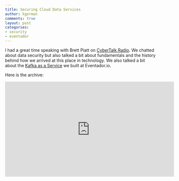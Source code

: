 ```yaml
---
title: Securing Cloud Data Services
author: kgorman
comments: true
layout: post
categories:
- security
- eventador
---
```


I had a great time speaking with Brett Piatt on [CyberTalk Radio](https://www.cybertalkradio.com). We chatted about data security but also talked a bit about fundamentals and the history behind how we arrived at this place in technology. We also talked a bit about the [Kafka as a Service](http://www.eventador.io/) we built at Eventador.io.

<!--more-->

Here is the archive:

<iframe width="560" height="315" src="https://www.youtube.com/embed/b7R0JEZgwxM" frameborder="0" allowfullscreen></iframe>
